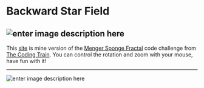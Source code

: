 
# Backward Star Field
![enter image description here](https://shiffman.net/images/train.png)
---

This [site](https://cassiofb-dev.github.io/star-field/) is mine version of the [Menger Sponge Fractal](https://thecodingtrain.com/CodingChallenges/002-mengersponge.html) code challenge from [The Coding Train](https://thecodingtrain.com/).
You can control the rotation and zoom with your mouse, have fun with it!

---

![enter image description here](https://i.imgur.com/2QY0KyK.png)
